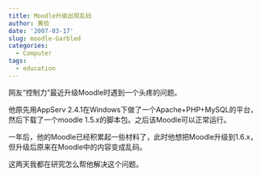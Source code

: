 ```yaml
---
title: Moodle升级出现乱码
author: 黄俭
date: '2007-03-17'
slug: moodle-Garbled
categories:
  - Computer
tags:
  - education
---
```

网友“控制力”最近升级Moodle时遇到一个头疼的问题。

他原先用AppServ 2.4.1在Windows下做了一个Apache+PHP+MySQL的平台，然后下载了一个moodle 1.5.x的脚本包。之后该Moodle可以正常运行。

一年后，他的Moodle已经积累起一些材料了，此时他想把Moodle升级到1.6.x，但升级后原来在Moodle中的内容变成乱码。

这两天我都在研究怎么帮他解决这个问题。
